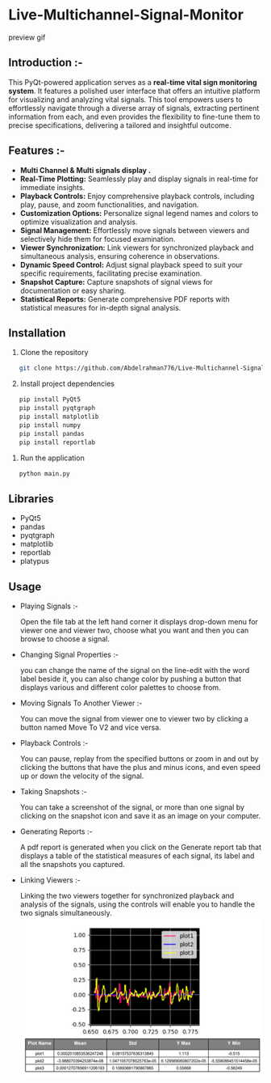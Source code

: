 # Live-Multichannel-Signal-Monitor

preview gif

## **Introduction** :-

This PyQt-powered application serves as a **real-time vital sign monitoring system**. It features a polished user interface that offers an intuitive platform for visualizing and analyzing vital signals. This tool empowers users to effortlessly navigate through a diverse array of signals, extracting pertinent information from each, and even provides the flexibility to fine-tune them to precise specifications, delivering a tailored and insightful outcome.

## Features :-

- **Multi Channel & Multi signals display .**
- **Real-Time Plotting:** Seamlessly play and display signals in real-time for immediate insights.
- **Playback Controls:** Enjoy comprehensive playback controls, including play, pause, and zoom functionalities, and navigation.
- **Customization Options:** Personalize signal legend names and colors to optimize visualization and analysis.
- **Signal Management:** Effortlessly move signals between viewers and selectively hide them for focused examination.
- **Viewer Synchronization:** Link viewers for synchronized playback and simultaneous analysis, ensuring coherence in observations.
- **Dynamic Speed Control:** Adjust signal playback speed to suit your specific requirements, facilitating precise examination.
- **Snapshot Capture:** Capture snapshots of signal views for documentation or easy sharing.
- **Statistical Reports:** Generate comprehensive PDF reports with statistical measures for in-depth signal analysis.

## Installation

1. Clone the repository

```sh
   git clone https://github.com/Abdelrahman776/Live-Multichannel-Signal-Monitor
```

2. Install project dependencies

```sh
   pip install PyQt5
   pip install pyqtgraph
   pip install matplotlib
   pip install numpy
   pip install pandas
   pip install reportlab
```

1. Run the application

```sh
   python main.py
```

## Libraries

- PyQt5
- pandas
- pyqtgraph
- matplotlib
- reportlab
- platypus

## Usage

- Playing Signals :-

  Open the file tab at the left hand corner it displays drop-down menu for viewer one and viewer two, choose what you want and then you can browse to choose a signal.

- Changing Signal Properties :-

  you can change the name of the signal on the line-edit with the word label beside it, you can also change color by pushing a button that displays various and
  different color palettes to choose from.

- Moving Signals To Another Viewer :-

  You can move the signal from viewer one to viewer two by clicking a button named Move To V2 and vice versa.

- Playback Controls :-

  You can pause, replay from the specified buttons or zoom in and out by clicking the buttons that have the plus and minus icons, and even speed up or down the velocity of the signal.

- Taking Snapshots :-

  You can take a screenshot of the signal, or more than one signal by clicking on the snapshot icon and save it as an image on your computer.

- Generating Reports :-

  A pdf report is generated when you click on the Generate report tab that displays a table of the statistical measures of each signal, its label and all the snapshots you captured.

- Linking Viewers :-

  Linking the two viewers together for synchronized playback and analysis of the signals, using the controls will enable you to handle the two signals simultaneously.
  <img src="result snapshot.jpg">
